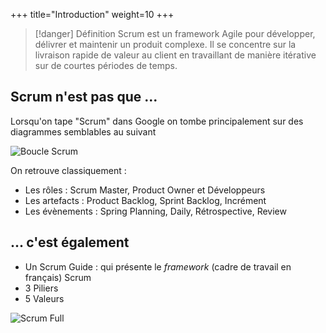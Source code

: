 +++
title="Introduction"
weight=10
+++

> [!danger] Définition
>  Scrum est un framework Agile pour développer, délivrer et maintenir un produit complexe. Il se concentre sur la livraison rapide de valeur au client en travaillant de manière itérative sur de courtes périodes de temps.



## Scrum n'est pas que ...
Lorsqu'on tape "Scrum" dans Google on tombe principalement sur des diagrammes semblables au suivant

![Boucle Scrum](boucle_scrum.png)

On retrouve classiquement :
- Les rôles : Scrum Master, Product Owner et Développeurs
- Les artefacts : Product Backlog, Sprint Backlog, Incrément
- Les évènements : Spring Planning, Daily, Rétrospective, Review

## ... c'est également
- Un Scrum Guide : qui présente le *framework* (cadre de travail en français) Scrum
- 3 Piliers
- 5 Valeurs

![Scrum Full](scrum_full.png)

